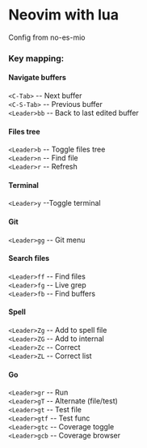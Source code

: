 # Neovim with lua
Config from no-es-mio

### Key mapping:
#### Navigate buffers
`<C-Tab>`     -- Next buffer  
`<C-S-Tab>`   -- Previous buffer  
`<Leader>bb`  -- Back to last edited buffer  

#### Files tree
`<Leader>b`   -- Toggle files tree  
`<Leader>n`   -- Find file  
`<Leader>r`   -- Refresh  

#### Terminal
`<Leader>y`       --Toggle terminal  

#### Git
`<Leader>gg`      -- Git menu  

#### Search files
`<Leader>ff`      -- Find files  
`<Leader>fg`      -- Live grep  
`<Leader>fb`      -- Find buffers  

#### Spell
`<Leader>Zg`      -- Add to spell file  
`<Leader>ZG`      -- Add to internal  
`<Leader>Zc`      -- Correct  
`<Leader>ZL`      -- Correct list  

#### Go
`<Leader>gr`      -- Run  
`<Leader>gT`      -- Alternate (file/test)  
`<Leader>gt`      -- Test file  
`<Leader>gtf`     -- Test func  
`<Leader>gtc`     -- Coverage toggle  
`<Leader>gcb`     -- Coverage browser  
